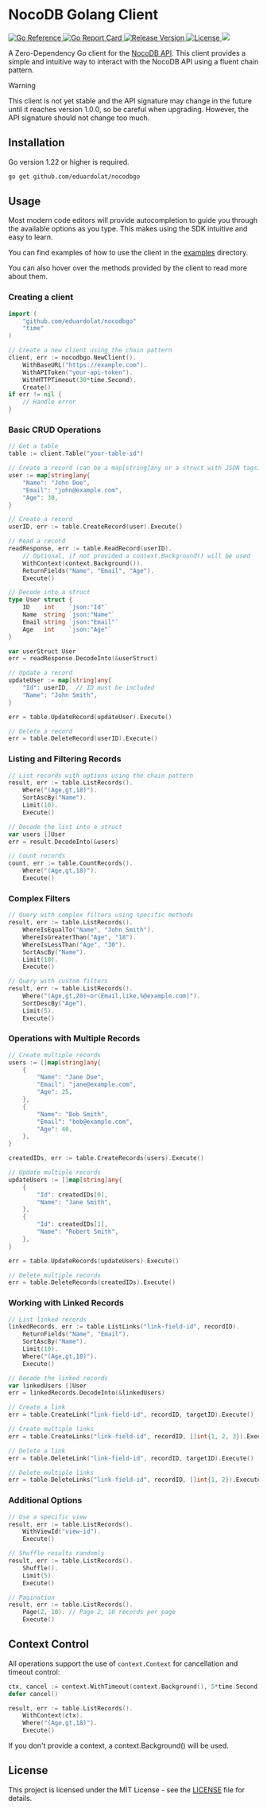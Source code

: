 # NocoDB Golang Client

<p>
  <a href="https://pkg.go.dev/github.com/eduardolat/nocodbgo">
    <img src="https://pkg.go.dev/badge/github.com/eduardolat/nocodbgo" alt="Go Reference"/>
  </a>
  <a href="https://goreportcard.com/report/eduardolat/nocodbgo">
    <img src="https://goreportcard.com/badge/eduardolat/nocodbgo" alt="Go Report Card"/>
  </a>
  <a href="https://github.com/eduardolat/nocodbgo/releases/latest">
    <img src="https://img.shields.io/github/release/eduardolat/nocodbgo.svg" alt="Release Version"/>
  </a>
  <a href="LICENSE">
    <img src="https://img.shields.io/github/license/eduardolat/nocodbgo.svg" alt="License"/>
  </a>
  <a href="https://github.com/eduardolat/nocodbgo">
    <img src="https://img.shields.io/github/stars/eduardolat/nocodbgo?style=flat&label=github+stars"/>
  </a>
</p>

A Zero-Dependency Go client for the
[NocoDB API](https://docs.nocodb.com/developer-resources/rest-APIs/overview).
This client provides a simple and intuitive way to interact with the NocoDB API
using a fluent chain pattern.

> [!WARNING]
> This client is not yet stable and the API signature may change in the future
> until it reaches version 1.0.0, so be careful when upgrading. However, the API
> signature should not change too much.

## Installation

Go version 1.22 or higher is required.

```bash
go get github.com/eduardolat/nocodbgo
```

## Usage

Most modern code editors will provide autocompletion to guide you through the
available options as you type. This makes using the SDK intuitive and easy to
learn.

You can find examples of how to use the client in the [examples](examples)
directory.

You can also hover over the methods provided by the client to read more about
them.

### Creating a client

```go
import (
    "github.com/eduardolat/nocodbgo"
    "time"
)

// Create a new client using the chain pattern
client, err := nocodbgo.NewClient().
    WithBaseURL("https://example.com").
    WithAPIToken("your-api-token").
    WithHTTPTimeout(30*time.Second).
    Create()
if err != nil {
    // Handle error
}
```

### Basic CRUD Operations

```go
// Get a table
table := client.Table("your-table-id")

// Create a record (can be a map[string]any or a struct with JSON tags)
user := map[string]any{
    "Name": "John Doe",
    "Email": "john@example.com",
    "Age": 30,
}

// Create a record
userID, err := table.CreateRecord(user).Execute()

// Read a record
readResponse, err := table.ReadRecord(userID).
    // Optional, if not provided a context.Background() will be used
    WithContext(context.Background()). 
    ReturnFields("Name", "Email", "Age").
    Execute()

// Decode into a struct
type User struct {
    ID    int    `json:"Id"`
    Name  string `json:"Name"`
    Email string `json:"Email"`
    Age   int    `json:"Age"`
}

var userStruct User
err = readResponse.DecodeInto(&userStruct)

// Update a record
updateUser := map[string]any{
    "Id": userID,  // ID must be included
    "Name": "John Smith",
}

err = table.UpdateRecord(updateUser).Execute()

// Delete a record
err = table.DeleteRecord(userID).Execute()
```

### Listing and Filtering Records

```go
// List records with options using the chain pattern
result, err := table.ListRecords().
    Where("(Age,gt,18)").
    SortAscBy("Name").
    Limit(10).
    Execute()

// Decode the list into a struct
var users []User
err = result.DecodeInto(&users)

// Count records
count, err := table.CountRecords().
    Where("(Age,gt,18)").
    Execute()
```

### Complex Filters

```go
// Query with complex filters using specific methods
result, err := table.ListRecords().
    WhereIsEqualTo("Name", "John Smith").
    WhereIsGreaterThan("Age", "18").
    WhereIsLessThan("Age", "30").
    SortAscBy("Name").
    Limit(10).
    Execute()

// Query with custom filters
result, err := table.ListRecords().
    Where("(Age,gt,20)~or(Email,like,%@example.com)").
    SortDescBy("Age").
    Limit(5).
    Execute()
```

### Operations with Multiple Records

```go
// Create multiple records
users := []map[string]any{
    {
        "Name": "Jane Doe",
        "Email": "jane@example.com",
        "Age": 25,
    },
    {
        "Name": "Bob Smith",
        "Email": "bob@example.com",
        "Age": 40,
    },
}

createdIDs, err := table.CreateRecords(users).Execute()

// Update multiple records
updateUsers := []map[string]any{
    {
        "Id": createdIDs[0],
        "Name": "Jane Smith",
    },
    {
        "Id": createdIDs[1],
        "Name": "Robert Smith",
    },
}

err = table.UpdateRecords(updateUsers).Execute()

// Delete multiple records
err = table.DeleteRecords(createdIDs).Execute()
```

### Working with Linked Records

```go
// List linked records
linkedRecords, err := table.ListLinks("link-field-id", recordID).
    ReturnFields("Name", "Email").
    SortAscBy("Name").
    Limit(10).
    Where("(Age,gt,18)").
    Execute()

// Decode the linked records
var linkedUsers []User
err = linkedRecords.DecodeInto(&linkedUsers)

// Create a link
err = table.CreateLink("link-field-id", recordID, targetID).Execute()

// Create multiple links
err = table.CreateLinks("link-field-id", recordID, []int{1, 2, 3}).Execute()

// Delete a link
err = table.DeleteLink("link-field-id", recordID, targetID).Execute()

// Delete multiple links
err = table.DeleteLinks("link-field-id", recordID, []int{1, 2}).Execute()
```

### Additional Options

```go
// Use a specific view
result, err := table.ListRecords().
    WithViewId("view-id").
    Execute()

// Shuffle results randomly
result, err := table.ListRecords().
    Shuffle().
    Limit(5).
    Execute()

// Pagination
result, err := table.ListRecords().
    Page(2, 10). // Page 2, 10 records per page
    Execute()
```

## Context Control

All operations support the use of `context.Context` for cancellation and timeout
control:

```go
ctx, cancel := context.WithTimeout(context.Background(), 5*time.Second)
defer cancel()

result, err := table.ListRecords().
    WithContext(ctx).
    Where("(Age,gt,18)").
    Execute()
```

If you don't provide a context, a context.Background() will be used.

## License

This project is licensed under the MIT License - see the [LICENSE](LICENSE) file
for details.
